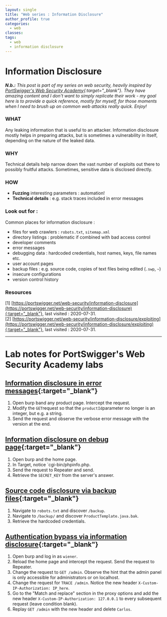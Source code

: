 ```yaml
---
layout: single
title: "Web series : Information Disclosure"
author_profile: true
categories:
  - web
classes:
tags:
  - web
  - information disclosure
---
```



# Information Disclosure

***N.b.:*** *This post is part of my series on web security, heavily inspired by [PortSwigger's Web Security Academy](https://portswigger.net/web-security){:target="_blank"}. They have amazing content and I don't want to simply replicate their work - my goal here is to provide a quick reference, mostly for myself, for those moments when I need to brush up on common web attacks really quick. Enjoy!*

### WHAT
Any leaking information that is useful to an attacker. Information disclosure mostly helps in preparing attacks, but is sometimes a vulnerability in itself, depending on the nature of the leaked data.

### WHY
Technical details help narrow down the vast number of exploits out there to possibly fruitful attacks. Sometimes, sensitive data is disclosed directly.

### HOW
* __Fuzzing__ interesting parameters : automation!
* __Technical details__ : e.g. stack traces included in error messages


### Look out for :
Common places for information disclosure :
* files for web crawlers : `robots.txt`, `sitemap.xml`
* directory listings : problematic if combined with bad access control
* developer comments
* error messages
* debugging data : hardcoded credentials, host names, keys, file names etc.
* user account pages
* backup files : e.g. source code, copies of text files being edited (`.swp`, `~`)
* insecure configurations
* version control history




### Resources
[1] [https://portswigger.net/web-security/information-disclosure](https://portswigger.net/web-security/information-disclosure){:target="_blank"}, last visited : 2020-07-31.  
[2] [https://portswigger.net/web-security/information-disclosure/exploiting](https://portswigger.net/web-security/information-disclosure/exploiting){:target="_blank"}, last visited : 2020-07-31.

-------

# Lab notes for PortSwigger's Web Security Academy labs
## [Information disclosure in error messages](https://portswigger.net/web-security/information-disclosure/exploiting/lab-infoleak-in-error-messages){:target="_blank"}
1. Open burp band any product page. Intercept the request.
2. Modify the `GET`request so that the `productId`parameter no longer is an integer, but e.g. a string.
3. Send the request and observe the verbose error message with the version at the end.


## [Information disclosure on debug page](https://portswigger.net/web-security/information-disclosure/exploiting/lab-infoleak-on-debug-page){:target="_blank"}
1. Open burp and the home page.
2. In Target, notice `cgi-bin/phpinfo.php.
3. Send the request to Repeater and send.
4. Retrieve the `SECRET_KEY` from the server's answer.  


## [Source code disclosure via backup files](https://portswigger.net/web-security/information-disclosure/exploiting/lab-infoleak-via-backup-files){:target="_blank"}
1. Navigate to `robots.txt` and discover `/backup`.
2. Navigate to `/backup/` and discover `ProductTemplate.java.bak`.
3. Retrieve the hardcoded credentials.

## [Authentication bypass via information disclosure](https://portswigger.net/web-security/information-disclosure/exploiting/lab-infoleak-authentication-bypass){:target="_blank"}
1. Open burp and log in as `wiener`.
2. Reload the home page and intercept the request. Send the request to Repeater.
3. Change the request to `GET /admin`. Observe the hint that the admin panel is only accessible for administrators or on localhost.
4. Change the request for `TRACE /admin`. Notice the new header `X-Custom-IP-Authorization: IP_here`.
5. Go to the "Match and replace" section in the proxy options and add the new header `X-Custom-IP-Authorization: 127.0.0.1` to every subsequent request (leave condition blank).
6. Replay `GET /admin` with the new header and delete `Carlos`.

